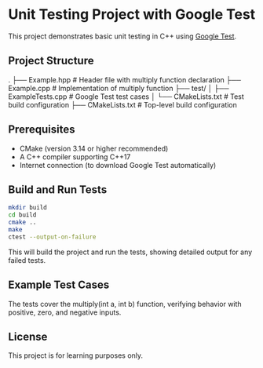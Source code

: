 # Unit Testing Project with Google Test

This project demonstrates basic unit testing in C++ using [Google Test](https://github.com/google/googletest).

## Project Structure

.
├── Example.hpp # Header file with multiply function declaration
├── Example.cpp # Implementation of multiply function
├── test/
│ ├── ExampleTests.cpp # Google Test test cases
│ └── CMakeLists.txt # Test build configuration
├── CMakeLists.txt # Top-level build configuration

## Prerequisites

- CMake (version 3.14 or higher recommended)
- A C++ compiler supporting C++17
- Internet connection (to download Google Test automatically)

## Build and Run Tests

```bash
mkdir build
cd build
cmake ..
make
ctest --output-on-failure
```
This will build the project and run the tests, showing detailed output for any failed tests.

## Example Test Cases
The tests cover the multiply(int a, int b) function, verifying behavior with positive, zero, and negative inputs.

## License
This project is for learning purposes only.

